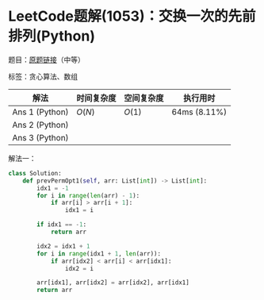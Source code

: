 # LeetCode题解(1053)：交换一次的先前排列(Python)

题目：[原题链接](https://leetcode-cn.com/problems/previous-permutation-with-one-swap/)（中等）

标签：贪心算法、数组

| 解法           | 时间复杂度 | 空间复杂度 | 执行用时     |
| -------------- | ---------- | ---------- | ------------ |
| Ans 1 (Python) | $O(N)$     | $O(1)$     | 64ms (8.11%) |
| Ans 2 (Python) |            |            |              |
| Ans 3 (Python) |            |            |              |

解法一：

```python
class Solution:
    def prevPermOpt1(self, arr: List[int]) -> List[int]:
        idx1 = -1
        for i in range(len(arr) - 1):
            if arr[i] > arr[i + 1]:
                idx1 = i

        if idx1 == -1:
            return arr

        idx2 = idx1 + 1
        for i in range(idx1 + 1, len(arr)):
            if arr[idx2] < arr[i] < arr[idx1]:
                idx2 = i

        arr[idx1], arr[idx2] = arr[idx2], arr[idx1]
        return arr
```

